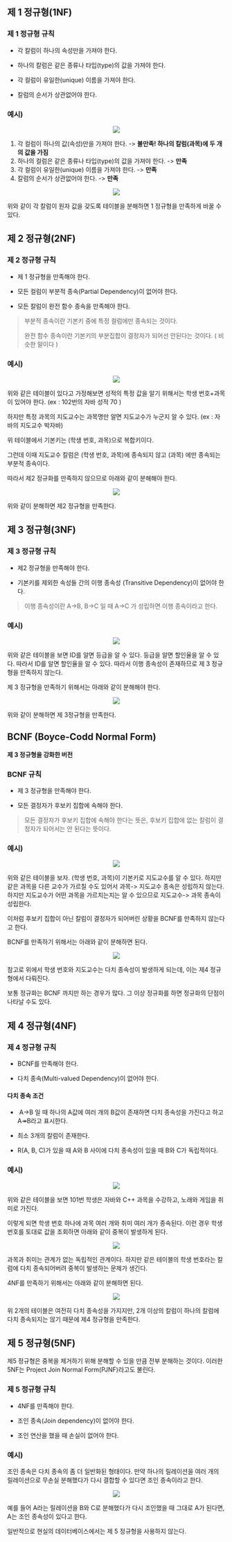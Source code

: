 ## 제 1 정규형(1NF)

### 제 1 정규형 규칙

- 각 칼럼이 하나의 속성만을 가져야 한다.
  
- 하나의 칼럼은 같은 종류나 타입(type)의 값을 가져야 한다.
  
- 각 컬럼이 유일한(unique) 이름을 가져야 한다.
  
- 칼럼의 순서가 상관없어야 한다.
  

### 예시)

<p align="center"><img src="https://i.postimg.cc/cCYCfh7J/img1-daumcdn.png" ></p>

1. 각 컬럼이 하나의 값(속성)만을 가져야 한다. -> **불만족! 하나의 칼럼(과목)에 두 개의 값을 가짐**
2. 하나의 컬럼은 같은 종류나 타입(type)의 값을 가져야 한다. -> **만족**
3. 각 컬럼이 유일한(unique) 이름을 가져야 한다. -> **만족**
4. 칼럼의 순서가 상관없어야 한다. -> **만족**

<p align="center"><img src="https://i.postimg.cc/brdM5VVz/img1-daumcdn.png" ></p>

위와 같이 각 칼럼이 원자 값을 갖도록 테이블을 분해하면 1 정규형을 만족하게 바꿀 수 있다.

## 제 2 정규형(2NF)

### 제 2 정규형 규칙

- 제 1 정규형을 만족해야 한다.
  
- 모든 컬럼이 부분적 종속(Partial Dependency)이 없어야 한다.
  
- 모든 칼럼이 완전 함수 종속을 만족해야 한다.
  

> 부분적 종속이란 기본키 중에 특정 컬럼에만 종속되는 것이다. 
> 
> 완전 함수 종속이란 기본키의 부분집합이 결정자가 되어선 안된다는 것이다. ( 비슷한 말이다 )

### 예시)

<p align="center"><img src="https://i.postimg.cc/jqp2hpFd/img1-daumcdn.png" ></p>

위와 같은 테이블이 있다고 가정해보면 성적의 특정 값을 알기 위해서는 학생 번호+과목이 있어야 한다. (ex : 102번의 자바 성적 70 )

하지만 특정 과목의 지도교수는 과목명만 알면 지도교수가 누군지 알 수 있다. (ex : 자바의 지도교수 박자바)

위 테이블에서 기본키는 (학생 번호, 과목)으로 복합키이다. 

그런데 이때 지도교수 칼럼은 (학생 번호, 과목)에 종속되지 않고 (과목) 에만 종속되는 부분적 종속이다.

따라서 제2 정규화를 만족하지 않으므로 아래와 같이 분해해야 한다.

<p align="center"><img src="https://i.postimg.cc/T38bpL60/img1-daumcdn.png"></p>

위와 같이 분해하면 제2 정규형을 만족한다.

## 제 3 정규형(3NF)

### 제 3 정규형 규칙

- 제2 정규형을 만족해야 한다.
  
- 기본키를 제외한 속성들 간의 이행 종속성 (Transitive Dependency)이 없어야 한다.
  

> 이행 종속성이란 A->B, B->C 일 때 A->C 가 성립하면 이행 종속이라고 한다.

### 예시)

<p align="center"><img src="https://i.postimg.cc/tJqygHRp/img1-daumcdn.png" ></p>

위와 같은 테이블을 보면 ID를 알면 등급을 알 수 있다. 등급을 알면 할인율을 알 수 있다. 따라서 ID를 알면 할인율을 알 수 있다. 따라서 이행 종속성이 존재하므로 제 3 정규형을 만족하지 않는다.

제 3 정규형을 만족하기 위해서는 아래와 같이 분해해야 한다.

<p align="center"><img src="https://i.postimg.cc/xCspKry0/img1-daumcdn.png"></p>

위와 같이 분해하면 제 3정규형을 만족한다.

## BCNF (Boyce-Codd Normal Form)

**제 3 정규형을 강화한 버전**

### BCNF 규칙

- 제 3 정규형을 만족해야 한다.
  
- 모든 결정자가 후보키 집합에 속해야 한다.
  

> 모든 결정자가 후보키 집합에 속해야 한다는 뜻은, 후보키 집합에 없는 칼럼이 결정자가 되어서는 안 된다는 뜻이다.

### 예시)

<p align="center"><img src="https://i.postimg.cc/hGn70fpr/img1-daumcdn.png"></p>

위와 같은 테이블을 보자. (학생 번호, 과목)이 기본키로 지도교수를 알 수 있다. 하지만 같은 과목을 다른 교수가 가르칠 수도 있어서 과목-> 지도교수 종속은 성립하지 않는다. 하지만 지도교수가 어떤 과목을 가르치는지는 알 수 있으므로 지도교수-> 과목 종속이 성립한다.

이처럼 후보키 집합이 아닌 칼럼이 결정자가 되어버린 상황을 BCNF를 만족하지 않는다고 한다. 

BCNF를 만족하기 위해서는 아래와 같이 분해하면 된다.

<p align="center"><img src="https://i.postimg.cc/85RGmzXh/img1-daumcdn.png"></p>

참고로 위에서 학생 번호와 지도교수는 다치 종속성이 발생하게 되는데, 이는 제4 정규형에서 다뤄진다.

보통 정규화는 BCNF 까지만 하는 경우가 많다. 그 이상 정규화를 하면 정규화의 단점이 나타날 수도 있다.

## 제 4 정규형(4NF)

### 제 4 정규형 규칙

- BCNF를 만족해야 한다.
  
- 다치 종속(Multi-valued Dependency)이 없어야 한다.
  

#### 다치 종속 조건

-  A->B 일 때 하나의 A값에 여러 개의 B값이 존재하면 다치 종속성을 가진다고 하고 A↠B라고 표시한다.
  
- 최소 3개의 칼럼이 존재한다.
  
- R(A, B, C)가 있을 때 A와 B 사이에 다치 종속성이 있을 때 B와 C가 독립적이다.
  

### 예시)

<p align="center"><img src="https://i.postimg.cc/mZ1gp7hS/img1-daumcdn.png"></p>

위와 같은 테이블을 보면 101번 학생은 자바와 C++ 과목을 수강하고, 노래와 게임을 취미로 가진다. 

이렇게 되면 학생 번호 하나에 과목 여러 개와 취미 여러 개가 종속된다. 이런 경우 학생 번호를 토대로 값을 조회하면 아래와 같이 중복이 발생하게 된다.

<p align="center"><img src="https://i.postimg.cc/ydByp7ym/img1-daumcdn.png"></p>

과목과 취미는 관계가 없는 독립적인 관계이다. 하지만 같은 테이블의 학생 번호라는 칼럼에 다치 종속되어버려 중복이 발생하는 문제가 생긴다.

4NF를 만족하기 위해서는 아래와 같이 분해하면 된다.

<p align="center"><img src="https://i.postimg.cc/cCV59V9f/img1-daumcdn.png"></p>

위 2개의 테이블은 여전히 다치 종속성을 가지지만, 2개 이상의 칼럼이 하나의 칼럼에 다치 종속되지는 않기 때문에 제4 정규형을 만족한다.

## 제 5 정규형(5NF)

제5 정규형은 중복을 제거하기 위해 분해할 수 있을 만큼 전부 분해하는 것이다. 이러한 5NF는 Project Join Normal Form(PJNF)라고도 불린다.

### 제 5 정규형 규칙

- 4NF를 만족해야 한다.
  
- 조인 종속(Join dependency)이 없어야 한다.
  
- 조인 연산을 했을 때 손실이 없어야 한다.
  

### 예시)

조인 종속은 다치 종속의 좀 더 일반화된 형태이다. 만약 하나의 릴레이션을 여러 개의 릴레이션으로 무손실 분해했다가 다시 결합할 수 있다면 조인 종속이라고 한다.

<p align="center"><img src="https://i.postimg.cc/K8X8BjN8/img1-daumcdn.png"></p>

예를 들어 A라는 릴레이션을 B와 C로 분해했다가 다시 조인했을 때 그대로 A가 된다면, A는 조인 종속성이 있다고 한다.

일반적으로 현실의 데이터베이스에서는 제 5 정규형을 사용하지 않는다.
